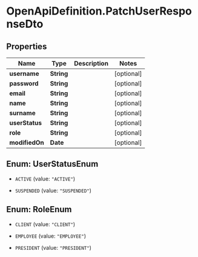 # OpenApiDefinition.PatchUserResponseDto

## Properties

Name | Type | Description | Notes
------------ | ------------- | ------------- | -------------
**username** | **String** |  | [optional] 
**password** | **String** |  | [optional] 
**email** | **String** |  | [optional] 
**name** | **String** |  | [optional] 
**surname** | **String** |  | [optional] 
**userStatus** | **String** |  | [optional] 
**role** | **String** |  | [optional] 
**modifiedOn** | **Date** |  | [optional] 



## Enum: UserStatusEnum


* `ACTIVE` (value: `"ACTIVE"`)

* `SUSPENDED` (value: `"SUSPENDED"`)





## Enum: RoleEnum


* `CLIENT` (value: `"CLIENT"`)

* `EMPLOYEE` (value: `"EMPLOYEE"`)

* `PRESIDENT` (value: `"PRESIDENT"`)




